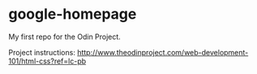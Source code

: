 google-homepage
===============

My first repo for the Odin Project. 

Project instructions: http://www.theodinproject.com/web-development-101/html-css?ref=lc-pb
